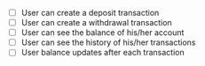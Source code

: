 -[ ] User can create a deposit transaction
-[ ] User can create a withdrawal transaction
-[ ] User can see the balance of his/her account
-[ ] User can see the history of his/her transactions
-[ ] User balance updates after each transaction
